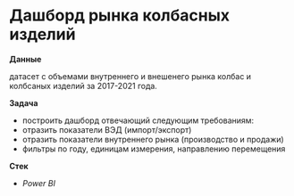 
# Дашборд рынка колбасных изделий

**Данные**

датасет с объемами внутреннего и внешенего рынка колбас и колбсаных изделий за 2017-2021 года.

**Задача**

 * построить дашборд отвечающий следующим требованиям:
  * отразить показатели ВЭД (импорт/экспорт)
  * отразить показатели внутреннего рынка (производство и продажи)
  * фильтры по году, единицам измерения, направлению перемещения

**Стек**
 * *Power BI*
